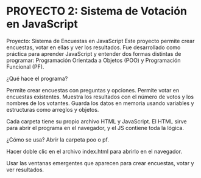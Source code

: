 # PROYECTO 2: Sistema de Votación en JavaScript

Proyecto: Sistema de Encuestas en JavaScript
Este proyecto permite crear encuestas, votar en ellas y ver los resultados. Fue desarrollado como práctica para aprender JavaScript y entender dos formas distintas de programar: Programación Orientada a Objetos (POO) y Programación Funcional (PF).

¿Qué hace el programa?

Permite crear encuestas con preguntas y opciones.
Permite votar en encuestas existentes.
Muestra los resultados con el número de votos y los nombres de los votantes.
Guarda los datos en memoria usando variables y estructuras como arreglos y objetos.

Cada carpeta tiene su propio archivo HTML y JavaScript. El HTML sirve para abrir el programa en el navegador, y el JS contiene toda la lógica.

¿Cómo se usa?
Abrir la carpeta poo o pf.

Hacer doble clic en el archivo index.html para abrirlo en el navegador.

Usar las ventanas emergentes que aparecen para crear encuestas, votar y ver resultados.
